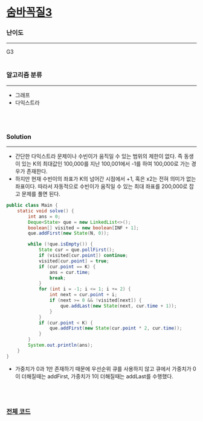 # [숨바꼭질3](https://www.acmicpc.net/problem/13549)

### 난이도

***
G3
<br><br>

### 알고리즘 분류

***

* 그래프
* 다익스트라

<br><br>

### Solution

***

* 간단한 다익스트라 문제이나 수빈이가 움직일 수 있는 범위의 제한이 없다. 즉 동생이 있는 K의 최대값인 100,000를 지난 100,001에서 -1를 하여 100,000로 가는 경우가 존재한다.
* 하지만 현재 수빈이의 좌표가 K의 넘어간 시점에서 +1, 혹은 x2는 전혀 의미가 없는 좌표이다. 따라서 자동적으로 수빈이가 움직일 수 있는 최대 좌표를 200,000로 잡고 문제를 풀면 된다.

```java
public class Main {
    static void solve() {
        int ans = 0;
        Deque<State> que = new LinkedList<>();
        boolean[] visited = new boolean[INF + 1];
        que.addFirst(new State(N, 0));

        while (!que.isEmpty()) {
            State cur = que.pollFirst();
            if (visited[cur.point]) continue;
            visited[cur.point] = true;
            if (cur.point == K) {
                ans = cur.time;
                break;
            }
            for (int i = -1; i <= 1; i += 2) {
                int next = cur.point + i;
                if (next >= 0 && !visited[next]) {
                    que.addLast(new State(next, cur.time + 1));
                }
            }
            if (cur.point < K) {
                que.addFirst(new State(cur.point * 2, cur.time));
            }
        }
        System.out.println(ans);
    }
}
```

* 가중치가 0과 1만 존재하기 때문에 우선순위 큐를 사용하지 않고 큐에서 가중치가 0이 더해질때는 addFirst, 가중치가 1이 더해질때는 addLast를 수행했다.

<br><br>

### [전체 코드](https://github.com/Jungmin-Seo0527/CodingTest/blob/main/src/dijkstra/BOJ13549_숨바꼭질3.java)
